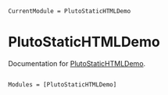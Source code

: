 ```@meta
CurrentModule = PlutoStaticHTMLDemo
```

# PlutoStaticHTMLDemo

Documentation for [PlutoStaticHTMLDemo](https://github.com/sethaxen/PlutoStaticHTMLDemo.jl).

```@index
```

```@autodocs
Modules = [PlutoStaticHTMLDemo]
```
